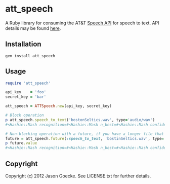 # att_speech

A Ruby library for consuming the AT&T [Speech API](https://developer.att.com/developer/apiDetailPage.jsp?passedItemId=10700023) for speech to text. API details may be found [here](http://developer.att.com/developer/apiDetailPage.jsp?passedItemId=10900039).

## Installation

```
gem install att_speech
```

## Usage

```ruby
require 'att_speech'

api_key    = 'foo'
secret_key = 'bar'

att_speech = ATTSpeech.new(api_key, secret_key)

# Block operation
p att_speech.speech_to_text('bostonSeltics.wav', type='audio/wav')
#<Hashie::Mash recognition=#<Hashie::Mash n_best=#<Hashie::Mash confidence=1 grade="accept" hypothesis="Boston celtics." language_id="en-us" result_text="Boston celtics." word_scores=[1, 1] words=["Boston", "celtics."]> response_id="452d848c6d1a4be3f2bc987e5201ae38">>

# Non-blocking operation with a future, if you have a longer file that requires more processing time
future = att_speech.future(:speech_to_text, 'bostinSeltics.wav', type='audio/wav')
p future.value
#<Hashie::Mash recognition=#<Hashie::Mash n_best=#<Hashie::Mash confidence=1 grade="accept" hypothesis="Boston celtics." language_id="en-us" result_text="Boston celtics." word_scores=[1, 1] words=["Boston", "celtics."]> response_id="452d848c6d1a4be3f2bc987e5201ae38">>
```

## Copyright

Copyright (c) 2012 Jason Goecke. See LICENSE.txt for further details.

